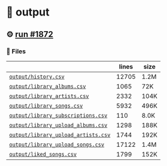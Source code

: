 # 📝  output 

## ⚙️ [run #1872](https://github.com/jwenerd/ytm-dl/actions/runs/10211183044)

### 📁 Files

|                                                                         |lines|size|
|-------------------------------------------------------------------------|-----|----|
|[`output/history.csv` ](output/history.csv)                              |12705|1.2M|
|[`output/library_albums.csv` ](output/library_albums.csv)                |1065 |72K |
|[`output/library_artists.csv` ](output/library_artists.csv)              |2332 |104K|
|[`output/library_songs.csv` ](output/library_songs.csv)                  |5932 |496K|
|[`output/library_subscriptions.csv` ](output/library_subscriptions.csv)  |110  |8.0K|
|[`output/library_upload_albums.csv` ](output/library_upload_albums.csv)  |1298 |188K|
|[`output/library_upload_artists.csv` ](output/library_upload_artists.csv)|1744 |192K|
|[`output/library_upload_songs.csv` ](output/library_upload_songs.csv)    |17122|1.4M|
|[`output/liked_songs.csv` ](output/liked_songs.csv)                      |1799 |152K|